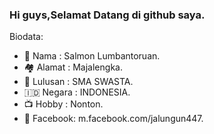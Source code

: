 ### Hi guys,Selamat Datang di github saya.

Biodata:

- 🤠 Nama    : Salmon Lumbantoruan.
- 🏘 Alamat  : Majalengka.
- 🏬 Lulusan : SMA SWASTA.
- 🇮🇩 Negara  : INDONESIA.
- 📺 Hobby   : Nonton.
- 📱 Facebook: m.facebook.com/jalungun447.
